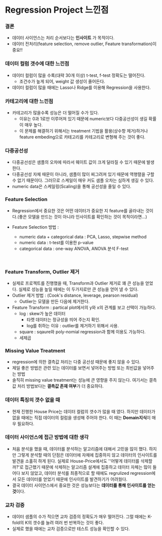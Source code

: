 # Regression Project 느낀점

### 결론

- 데이터 사이언스는 처리 순서보다는 **인사이트** 가 목적이다.
- 데이터 전처리(feature selection, remove outlier, Feature transformation)이 중요!!



### 데이터 컬럼 갯수에 대한 느낀점

- 데이터 컬럼이 많을 수록(대략 30개 이상) t-test, f-test 정확도는 떨어진다. 
  - 조건수가 높게 되어, weight 값 생성이 줄어든다.
- 데이터 컬럼이 많을 때에는 Lasso나 Ridge를 이용해 Regression을 사용한다.





### 카테고리에 대한 느낀점

- 카테고리가 많을수록 성능은 더 떨어질 수가 있다. 
  - 이유는 0과 1로만 이루어져 있기 때문에 numeric보다 다중공선성이 생길 확률이 매우 높다.
  - 이 문제를 해결하기 위해서는 treatment 기법을 활용(상수항 제거)하거나 feature embeding으로 카테고리를 카테고리로 변형해 주는 것이 좋다. 



### 다중공선성

- 다중공선성은 샘플의 오차에 따라서 웨이트 값이 크게 달라질 수 있기 때문에 발생한다. 
- 다중공선성 자체 때문이 아니라, 샘플이 많이 찌그려져 있기 때문에 역행렬을 구할 수 없기 때문이다. 그러므로 스케일이 매우 커도 샘플 오차는 심하게 생길 수 있다.
- numeric data은 스케일링(Scaling)을 통해 공선성을 줄일 수 있다.





### Feature Selection

- Regression에서 중요한 것은 어떤 데이터가 중요한 지 feature를 골라내는 것이다.(좋은 모델을 만드는 것이 아니라 인사이트를 확인하는 것이 목적이라면...)
- Feature Selection 방법 :
  - numeric data + categorical data :  PCA, Lasso, stepwise method 
  - numeric data : t-test를 이용한 p-value
  - categorical data : one-way ANOVA, ANOVA 분석 F-test

  ​



### Feature Transform, Outlier 제거

- 실제로 프로젝트를 진행했을 때, Transform과 Outlier 제거로 꽤 큰 성능을 얻었다. 실제로 성능을 높일 때에는 이 두가지로만 큰 성능을 얻어 낼 수 있다.
- Outlier 제거 방법 : (Cook's distance, leverage, pearson residual)  
  - Outlier는 모델을 만든 다음에 제거한다.
- Feature Transform : partical plot에서의 y와 x의 관계를 보고 선택이 가능하다.
  - log : skew가 높은 데이터
    - 타켓 데이터는 정규성을 띄어 주는지 확인.
    - log를 취하는 이유 : outlier를 제거하기 위해서 사용.
  - square : sqaure와 poly-nomial regression과 함께 이용도 가능하다.
  - 세제곱




### Missing Value Treatment

- regression에 의한 결측값 처리는 다중 공선성 때문에 좋지 않을 수 있다. 
- 제일 좋은 방법은 관련 있는 데이터를 보면서 넣어주는 방법 또는 최빈값을 넣어주는 방법
- 솔직히 missing value treatment는 성능에 큰 영향을 주지 않는다. 여기서는 결측값 처리 방법보다는 **결측값 존재 여부**가 더 중요하다.




### 데이터 특징의 갯수 없을 때

- 현재 진행한 House Price는 데이터 컬럼의 갯수가 많을 때 였다. 하지만 데이터가 없을 때에는 직접 데이터의 컬럼을 생성해 주어야 한다. 이 때는 **Domain지식**이 매우 필요하다. 





### 데이터 사이언스에 접근 방법에 대한 생각

- 처음 분석을 했을 때, 데이터를 분석하는 알고리즘에 대해서 고민을 많이 했다. 하지만 그렇게 분석할 때의 단점은 데이터에 자체에 집중하지 않고 데이터의 인사이트를 발견을 소홀히 하게 된다. 실제로 House-Price에서도 ''어떻게 데이터를 삭제할까?'로 접근했기 때문에 삭제하는 알고리즘 설계에 집중하고 데이터 자체는 많이 들어다 보지 않았고, 데이터 분석를 최종적으로 할 때에도 regrulized regression에서 모든 데이터를 얻었기 때문에 인사이트를 발견하기가 어려웠다. 
- 결국 데이터 사이언스에서 중요한 것은 성능보다는 **데이터를 통해 인사이트를 얻는 것**이다.  





### 교차 검증

- 데이터 샘플의 수가 적으면 교차 검증의 정확도가 매우 떨어진다. 그럴 때에는 K-fold의 K의 갯수를 늘려 여러 번 반복하는 것이 좋다.
- 실제로 했을 때에는 교차 검증으로만 테스트 성능을 확인할 수 있다.



